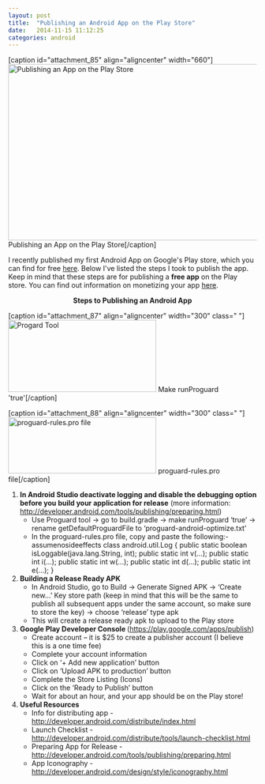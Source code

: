 ```yaml
---
layout: post
title:  "Publishing an Android App on the Play Store"
date:   2014-11-15 11:12:25
categories: android
---
```

[caption id="attachment_85" align="aligncenter" width="660"]<a href="https://carloscodes.files.wordpress.com/2014/11/screen-shot-2014-11-14-at-6-56-31-pm1.png"><img class="size-large wp-image-85" src="https://carloscodes.files.wordpress.com/2014/11/screen-shot-2014-11-14-at-6-56-31-pm1.png?w=660" alt="Publishing an App on the Play Store" width="660" height="357" /></a> Publishing an App on the Play Store[/caption]

I recently published my first Android App on Google's Play store, which you can find for free <a title="Amusing Facts Android App" href="https://play.google.com/store/apps/details?id=carlosrmendoza.com.amusingfacts" target="_blank">here</a>. Below I've listed the steps I took to publish the app. Keep in mind that these steps are for publishing a <strong>free app</strong> on the Play store. You can find out information on monetizing your app <a title="Monetize Android App Information Link" href="http://developer.android.com/distribute/monetize/index.html" target="_blank">here</a>.
<p style="text-align:center;"><strong>Steps to Publishing an Android App</strong></p>


[caption id="attachment_87" align="aligncenter" width="300" class=" "]<a href="https://carloscodes.files.wordpress.com/2014/11/screen-shot-2014-11-14-at-7-03-46-pm.png"><img class="size-medium wp-image-87" src="https://carloscodes.files.wordpress.com/2014/11/screen-shot-2014-11-14-at-7-03-46-pm.png?w=300" alt="Progard Tool" width="300" height="146" /></a> Make runProguard 'true'[/caption]

[caption id="attachment_88" align="aligncenter" width="300" class=" "]<a href="https://carloscodes.files.wordpress.com/2014/11/screen-shot-2014-11-14-at-7-06-42-pm.png"><img class="wp-image-88 size-medium" src="https://carloscodes.files.wordpress.com/2014/11/screen-shot-2014-11-14-at-7-06-42-pm.png?w=300" alt="proguard-rules.pro file" width="300" height="114" /></a> proguard-rules.pro file[/caption]
<ol>
	<li><strong>In Android Studio deactivate logging and disable the debugging option before you build your application for release</strong> (more information: <a title="Deactivate logging and disable debugging " href="http://developer.android.com/tools/publishing/preparing.html" target="_blank">http://developer.android.com/tools/publishing/preparing.html</a>)
<ul>
	<li>Use Proguard tool -&gt; go to build.gradle -&gt; make runProguard ‘true’ -&gt; rename getDefaultProguardFile to ‘proguard-android-optimize.txt’</li>
	<li>In the proguard-rules.pro file, copy and paste the following:-assumenosideeffects class android.util.Log {
public static boolean isLoggable(java.lang.String, int);
public static int v(...);
public static int i(...);
public static int w(...);
public static int d(...);
public static int e(...);
}</li>
</ul>
</li>
	<li><strong>Building a Release Ready APK</strong>
<ul>
	<li>In Android Studio, go to Build -&gt; Generate Signed APK -&gt; ‘Create new…’ Key store path (keep in mind that this will be the same to publish all subsequent apps under the same account, so make sure to store the key) -&gt; choose ‘release’ type apk</li>
	<li>This will create a release ready apk to upload to the Play store</li>
</ul>
</li>
	<li><strong>Google Play Developer Console </strong>(<a href="https://play.google.com/apps/publish">https://play.google.com/apps/publish</a>)
<ul>
	<li>Create account – it is $25 to create a publisher account (I believe this is a one time fee)</li>
	<li>Complete your account information</li>
	<li>Click on ‘+ Add new application’ button</li>
	<li>Click on ‘Upload APK to production’ button</li>
	<li>Complete the Store Listing (Icons)</li>
	<li>Click on the ‘Ready to Publish’ button</li>
	<li>Wait for about an hour, and your app should be on the Play store!</li>
</ul>
</li>
	<li><strong>Useful Resources</strong>
<ul>
	<li>Info for distributing app - <a title="Distributing App" href="http://developer.android.com/distribute/index.html" target="_blank">http://developer.android.com/distribute/index.html</a></li>
	<li>Launch Checklist - <a title="Launch Checklist" href="http://developer.android.com/distribute/tools/launch-checklist.html" target="_blank">http://developer.android.com/distribute/tools/launch-checklist.html</a></li>
	<li>Preparing App for Release - <a title="Preparing App for Release" href="http://developer.android.com/tools/publishing/preparing.html" target="_blank">http://developer.android.com/tools/publishing/preparing.html</a></li>
	<li>App Iconography - <a title="App Iconography" href="http://developer.android.com/design/style/iconography.html" target="_blank">http://developer.android.com/design/style/iconography.html</a></li>
</ul>
</li>
</ol>